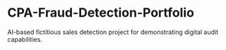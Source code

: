 # CPA-Fraud-Detection-Portfolio
AI-based fictitious sales detection project for demonstrating digital audit capabilities.
